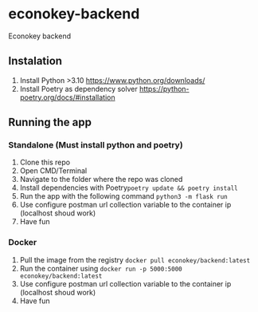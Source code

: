 # econokey-backend
Econokey backend

## Instalation

1. Install Python >3.10 https://www.python.org/downloads/
2. Install Poetry as dependency solver https://python-poetry.org/docs/#installation

## Running the app

### Standalone (Must install python and poetry)
1. Clone this repo
2. Open CMD/Terminal
3. Navigate to the folder where the repo was cloned
4. Install dependencies with Poetry```poetry update && poetry install```
5. Run the app with the following command ```python3 -m flask run```
6. Use configure postman url collection variable to the container ip (localhost shoud work)
7. Have fun

### Docker
1. Pull the image from the registry ```docker pull econokey/backend:latest```
2. Run the container using ```docker run -p 5000:5000 econokey/backend:latest```
3. Use configure postman url collection variable to the container ip (localhost shoud work)
4. Have fun